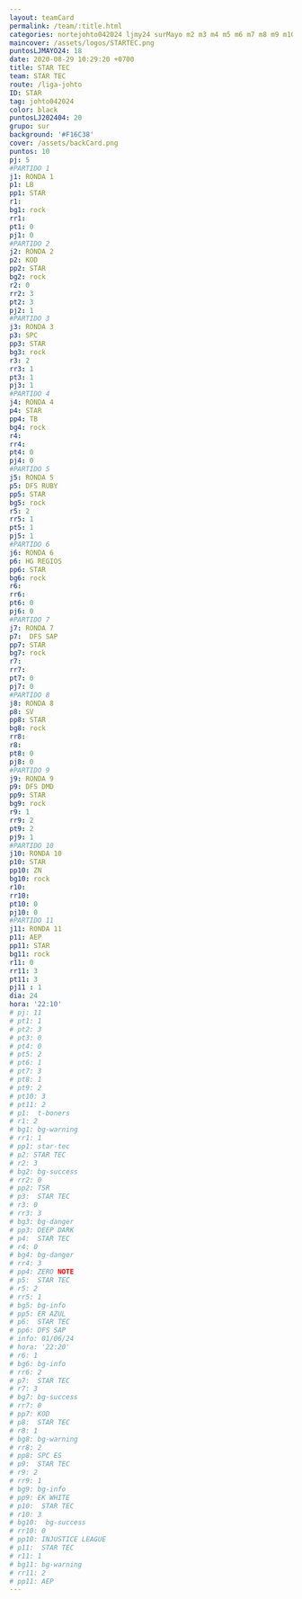 ```yaml
---
layout: teamCard
permalink: /team/:title.html
categories: nortejohto042024 ljmy24 surMayo m2 m3 m4 m5 m6 m7 m8 m9 m10 m11 LJ06 LJ4
maincover: /assets/logos/STARTEC.png
puntosLJMAYO24: 18
date: 2020-08-29 10:29:20 +0700
title: STAR TEC
team: STAR TEC
route: /liga-johto
ID: STAR
tag: johto042024
color: black
puntosLJ202404: 20
grupo: sur
background: '#F16C38'
cover: /assets/backCard.png
puntos: 10
pj: 5
#PARTIDO 1
j1: RONDA 1
p1: LB
pp1: STAR
r1: 
bg1: rock
rr1: 
pt1: 0
pj1: 0
#PARTIDO 2
j2: RONDA 2
p2: KOD
pp2: STAR
bg2: rock
r2: 0
rr2: 3
pt2: 3
pj2: 1 
#PARTIDO 3
j3: RONDA 3
p3: SPC
pp3: STAR
bg3: rock
r3: 2
rr3: 1
pt3: 1
pj3: 1
#PARTIDO 4
j4: RONDA 4
p4: STAR
pp4: TB
bg4: rock
r4: 
rr4:
pt4: 0
pj4: 0
#PARTIDO 5
j5: RONDA 5
p5: DFS RUBY
pp5: STAR
bg5: rock
r5: 2
rr5: 1
pt5: 1
pj5: 1 
#PARTIDO 6
j6: RONDA 6
p6: HG REGIOS
pp6: STAR
bg6: rock
r6: 
rr6:
pt6: 0
pj6: 0 
#PARTIDO 7
j7: RONDA 7
p7:  DFS SAP
pp7: STAR
bg7: rock
r7: 
rr7: 
pt7: 0
pj7: 0 
#PARTIDO 8
j8: RONDA 8
p8: SV
pp8: STAR
bg8: rock
rr8: 
r8: 
pt8: 0
pj8: 0  
#PARTIDO 9
j9: RONDA 9
p9: DFS DMD
pp9: STAR
bg9: rock
r9: 1
rr9: 2
pt9: 2
pj9: 1
#PARTIDO 10
j10: RONDA 10
p10: STAR
pp10: ZN
bg10: rock
r10: 
rr10: 
pt10: 0
pj10: 0
#PARTIDO 11
j11: RONDA 11
p11: AEP
pp11: STAR
bg11: rock
r11: 0
rr11: 3
pt11: 3
pj11 : 1
dia: 24
hora: '22:10'
# pj: 11
# pt1: 1
# pt2: 3
# pt3: 0
# pt4: 0
# pt5: 2
# pt6: 1
# pt7: 3
# pt8: 1
# pt9: 2
# pt10: 3
# pt11: 2
# p1:  t-boners
# r1: 2
# bg1: bg-warning
# rr1: 1
# pp1: star-tec
# p2: STAR TEC
# r2: 3
# bg2: bg-success
# rr2: 0
# pp2: TSR
# p3:  STAR TEC
# r3: 0
# rr3: 3
# bg3: bg-danger
# pp3: DEEP DARK
# p4:  STAR TEC
# r4: 0
# bg4: bg-danger
# rr4: 3
# pp4: ZERO NOTE
# p5:  STAR TEC
# r5: 2
# rr5: 1
# bg5: bg-info
# pp5: ER AZUL
# p6:  STAR TEC
# pp6: DFS SAP
# info: 01/06/24
# hora: '22:20'
# r6: 1
# bg6: bg-info
# rr6: 2
# p7:  STAR TEC
# r7: 3
# bg7: bg-success
# rr7: 0
# pp7: KOD
# p8:  STAR TEC
# r8: 1
# bg8: bg-warning
# rr8: 2
# pp8: SPC ES
# p9:  STAR TEC
# r9: 2
# rr9: 1
# bg9: bg-info
# pp9: EK WHITE
# p10:  STAR TEC
# r10: 3
# bg10:  bg-success
# rr10: 0
# pp10: INJUSTICE LEAGUE
# p11:  STAR TEC
# r11: 1
# bg11: bg-warning
# rr11: 2
# pp11: AEP
---
```




